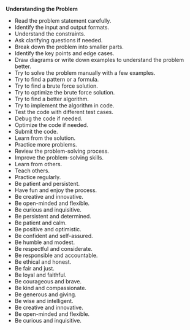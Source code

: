**Understanding the Problem**

- Read the problem statement carefully.
- Identify the input and output formats.
- Understand the constraints.
- Ask clarifying questions if needed.
- Break down the problem into smaller parts.
- Identify the key points and edge cases.
- Draw diagrams or write down examples to understand the problem better.
- Try to solve the problem manually with a few examples.
- Try to find a pattern or a formula.
- Try to find a brute force solution.
- Try to optimize the brute force solution.
- Try to find a better algorithm.
- Try to implement the algorithm in code.
- Test the code with different test cases.
- Debug the code if needed.
- Optimize the code if needed.
- Submit the code.
- Learn from the solution.
- Practice more problems.
- Review the problem-solving process.
- Improve the problem-solving skills.
- Learn from others.
- Teach others.
- Practice regularly.
- Be patient and persistent.
- Have fun and enjoy the process.
- Be creative and innovative.
- Be open-minded and flexible.
- Be curious and inquisitive.
- Be persistent and determined.
- Be patient and calm.
- Be positive and optimistic.
- Be confident and self-assured.
- Be humble and modest.
- Be respectful and considerate.
- Be responsible and accountable.
- Be ethical and honest.
- Be fair and just.
- Be loyal and faithful.
- Be courageous and brave.
- Be kind and compassionate.
- Be generous and giving.
- Be wise and intelligent.
- Be creative and innovative.
- Be open-minded and flexible.
- Be curious and inquisitive.